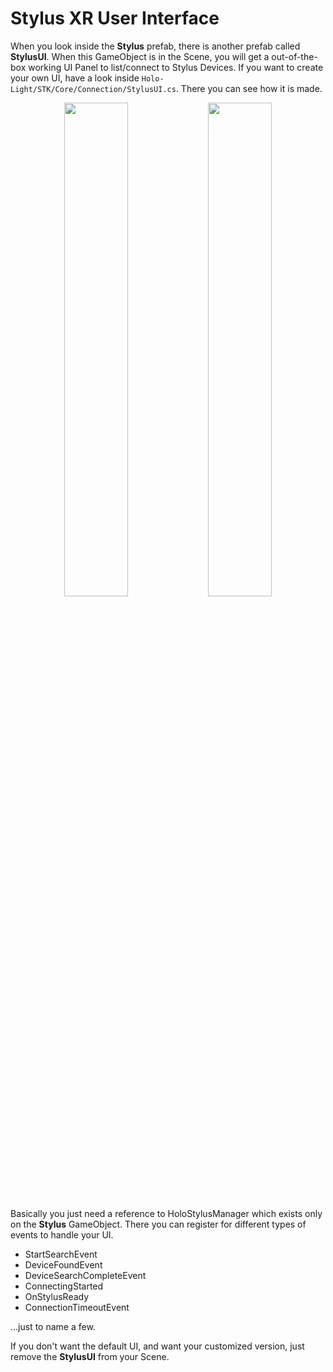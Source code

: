 # Stylus XR User Interface

When you look inside the **Stylus** prefab, there is another prefab called **StylusUI**.
When this GameObject is in the Scene, you will get a out-of-the-box working UI Panel to list/connect to Stylus Devices.
If you want to create your own UI, have a look inside `Holo-Light/STK/Core/Connection/StylusUI.cs`. There you can see how it is made.

<p align="center">
	<img src="imgs/StylusUI.PNG" width="45%">
	<img src="imgs/StylusUI2.PNG" width="45%">
</p>


Basically you just need a reference to HoloStylusManager which exists only on the **Stylus** GameObject.
There you can register for different types of events to handle your UI.

* StartSearchEvent
* DeviceFoundEvent
* DeviceSearchCompleteEvent
* ConnectingStarted
* OnStylusReady
* ConnectionTimeoutEvent

...just to name a few.
<br>

If you don't want the default UI, and want your customized version, just remove the **StylusUI** from your Scene.

